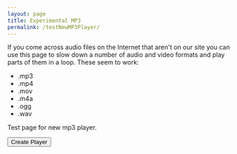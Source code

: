 ```yaml
---
layout: page
title: Experimental MP3
permalink: /testNewMP3Player/
---
```

<div class="player">
<div id="audioPlayer"></div>
<div id="showPlayer">

<p>If you come across audio files on the Internet that aren't on our
site you can use this page to slow down a number of audio and video
formats and play parts of them in a loop.
These seem to work:
</p>

<ul>
<li>.mp3</li>
<li>.mp4</li>
<li>.mov</li>
<li>.m4a</li>
<li>.ogg</li>
<li>.wav</li>

</ul>

<p>
Test page for new mp3 player.
</p>


<input type="button" class="filterButton" onclick="getURL()" value="Create Player">

</div>
</div>
<div id="Hits"></div>
<script src="{{ site.mp3_host }}/js/New_audioplayer.js"></script>
<script src="{{ site.mp3_host }}/js/wNumb.js"></script>

<script>


function createSlider(SliderName){
audioSlider=document.getElementById(SliderName);
  noUiSlider.create(audioSlider, {
      start: [0, 0, 400],
      //tooltips: [wNumb({decimals: 1}), false, wNumb({decimals: 1})],
  		connect: [false, true, true, false],
  		//pips: {mode: 'count', values: 6, density: 6},
      animate: true,
      animationDuration: 700,
      behaviour: 'drag',
      step: 0.25,
      range: {
          'min': 0,
          'max': 100
      }
  });
var slowDownSliderName = RSplayABC;//HACK
  noUiSlider.create(slowDownSliderName, {  
      start: [100],
      tooltips: [wNumb({decimals: 0, suffix: '%'})],
  		pips: {mode: 'count', values: 3, density: 10, format: wNumb({decimals: 0, suffix: '%'})},
      range: {
          'min': 50,
          'max': 120
      }
  });


  slowDownSliderName.noUiSlider.on('set', function(value){
       setPlaySpeed(null, value/100);
  });

  audioSlider.noUiSlider.on('start', function (values, handle) {
    //alert("start");

      var turnAudioBackOn=false; //local flag to handle audio
      if (OneAudioPlayer.paused==false){ // audio is currently playing.
          OneAudioPlayer.pause(); // first pause the audio
          trunAudioBackOn = true;
      }
  });

  audioSlider.noUiSlider.on('update', function (values, handle) {
    if (handle === 1) {
      var audioPositionScreenLocation = 'APos' + Tune_ID;
      var durationScreenLocation = 'Dur' + Tune_ID;
      New_adjustAudioPosition(audioPositionScreenLocation, durationScreenLocation, values[1]);
      //New_setAudioPosition(Tune_ID, values[1]);
    }
  });

  audioSlider.noUiSlider.on('change', function (values, handle) {
    var audioPositionScreenLocation = 'APos' + Tune_ID;
    var durationScreenLocation = 'Dur' + Tune_ID;
    //alert(audioPositionScreenLocation+", "+durationScreenLocation);
    if (handle === 0) {
          BeginLoopTime = values[0];
          EndLoopTime = values[2];
          OneAudioPlayer.addEventListener("timeupdate", setAudioLoops);
    } else if (handle === 2) {
          BeginLoopTime = values[0];
          EndLoopTime = values[2];
          OneAudioPlayer.addEventListener("timeupdate", setAudioLoops);
    } else if (handle === 1) {
          New_setAudioPosition(audioPositionScreenLocation, values[1]);
    }
    if (trunAudioBackOn){ // audio was  playing when they fiddled with the sliders
        OneAudioPlayer.play(); // then turn it back on
        trunAudioBackOn = false; // and reset the flag
    }

    //PreviousAudioID = audioID;

  });


}


function getURL() {
    var mp3url = "../mp3/air-tune-the.mp3";
    audioPlayer.innerHTML = createAudioPlayer();
    showPlayer.innerHTML = '<h4>Playing ' + mp3url + '</h4>';
    OneAudioPlayer.duration=100; //HACK
    showPlayer.innerHTML += createMP3player_experimental('playABC', mp3url, 'mp3player_tunepage');
    OneAudioPlayer.src = mp3url;
    createSlider('playPositionplayABC');


}
function reloadPage() {
    window.location.reload(true);
}

</script>
